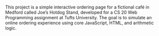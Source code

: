 This project is a simple interactive ordering page for a fictional café in Medford called Joe’s Hotdog Stand, developed for a CS 20 Web Programming assignment at Tufts University. The goal is to simulate an online ordering experience using core JavaScript, HTML, and arithmetic logic.
